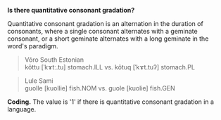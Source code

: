 **Is there quantitative consonant gradation?**

Quantitative consonant gradation is an alternation in the duration of consonants, where a single consonant alternates with a geminate consonant, or a short geminate alternates with a long geminate in the word's paradigm.

>Võro South Estonian<br/>
>kõttu [ˈkɤtː.tu] stomach.ILL vs. kõtuq [ˈkɤt.tuʔ]  stomach.PL

>Lule Sami<br/>
>guolle [kuollie] fish.NOM vs. guole [kuolie] fish.GEN

**Coding.** The value is '1' if there is quantitative consonant gradation in a language.

